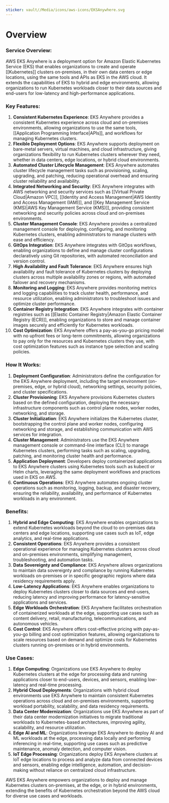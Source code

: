 ```yaml
---
sticker: vault//Media/icons/aws-icons/EKSAnywhere.svg
---
```

# Overview

### Service Overview:

AWS EKS Anywhere is a deployment option for Amazon Elastic Kubernetes Service (EKS) that enables organizations to create and operate [[Kubernetes]] clusters on-premises, in their own data centers or edge locations, using the same tools and APIs as EKS in the AWS cloud. It extends the capabilities of EKS to hybrid and edge environments, allowing organizations to run Kubernetes workloads closer to their data sources and end-users for low-latency and high-performance applications.

### Key Features:

1. **Consistent Kubernetes Experience**: EKS Anywhere provides a consistent Kubernetes experience across cloud and on-premises environments, allowing organizations to use the same tools, [[Application Programming Interface|APIs]], and workflows for managing Kubernetes clusters.
2. **Flexible Deployment Options**: EKS Anywhere supports deployment on bare-metal servers, virtual machines, and cloud infrastructure, giving organizations flexibility to run Kubernetes clusters wherever they need, whether in data centers, edge locations, or hybrid cloud environments.
3. **Automated Cluster Lifecycle Management**: EKS Anywhere automates cluster lifecycle management tasks such as provisioning, scaling, upgrading, and patching, reducing operational overhead and ensuring cluster reliability and availability.
4. **Integrated Networking and Security**: EKS Anywhere integrates with AWS networking and security services such as [[Virtual Private Cloud|Amazon VPC]], [[Identity and Access Management|AWS Identity and Access Management (IAM)]], and [[Key Management Service (KMS)|AWS Key Management Service (KMS)]], providing consistent networking and security policies across cloud and on-premises environments.
5. **Cluster Management Console**: EKS Anywhere provides a centralized management console for deploying, configuring, and monitoring Kubernetes clusters, enabling administrators to manage clusters with ease and efficiency.
6. **GitOps Integration**: EKS Anywhere integrates with GitOps workflows, enabling organizations to define and manage cluster configurations declaratively using Git repositories, with automated reconciliation and version control.
7. **High Availability and Fault Tolerance**: EKS Anywhere ensures high availability and fault tolerance of Kubernetes clusters by deploying clusters across multiple availability zones or regions, with automated failover and recovery mechanisms.
8. **Monitoring and Logging**: EKS Anywhere provides monitoring metrics and logging capabilities to track cluster health, performance, and resource utilization, enabling administrators to troubleshoot issues and optimize cluster performance.
9. **Container Registry Integration**: EKS Anywhere integrates with container registries such as [[Elastic Container Registry|Amazon Elastic Container Registry (ECR)]], enabling organizations to store and manage container images securely and efficiently for Kubernetes workloads.
10. **Cost Optimization**: EKS Anywhere offers a pay-as-you-go pricing model with no upfront fees or long-term commitments, allowing organizations to pay only for the resources and Kubernetes clusters they use, with cost optimization features such as instance type selection and scaling policies.

### How It Works:

1. **Deployment Configuration**: Administrators define the configuration for the EKS Anywhere deployment, including the target environment (on-premises, edge, or hybrid cloud), networking settings, security policies, and cluster specifications.
2. **Cluster Provisioning**: EKS Anywhere provisions Kubernetes clusters based on the defined configuration, deploying the necessary infrastructure components such as control plane nodes, worker nodes, networking, and storage.
3. **Cluster Initialization**: EKS Anywhere initializes the Kubernetes cluster, bootstrapping the control plane and worker nodes, configuring networking and storage, and establishing communication with AWS services for integration.
4. **Cluster Management**: Administrators use the EKS Anywhere management console or command-line interface (CLI) to manage Kubernetes clusters, performing tasks such as scaling, upgrading, patching, and monitoring cluster health and performance.
5. **Application Deployment**: Developers deploy containerized applications to EKS Anywhere clusters using Kubernetes tools such as kubectl or Helm charts, leveraging the same deployment workflows and practices used in EKS on AWS.
6. **Continuous Operations**: EKS Anywhere automates ongoing cluster operations such as monitoring, logging, backup, and disaster recovery, ensuring the reliability, availability, and performance of Kubernetes workloads in any environment.

### Benefits:

1. **Hybrid and Edge Computing**: EKS Anywhere enables organizations to extend Kubernetes workloads beyond the cloud to on-premises data centers and edge locations, supporting use cases such as IoT, edge analytics, and real-time applications.
2. **Consistent Operations**: EKS Anywhere provides a consistent operational experience for managing Kubernetes clusters across cloud and on-premises environments, simplifying management, troubleshooting, and automation tasks.
3. **Data Sovereignty and Compliance**: EKS Anywhere allows organizations to maintain data sovereignty and compliance by running Kubernetes workloads on-premises or in specific geographic regions where data residency requirements apply.
4. **Low-Latency Applications**: EKS Anywhere enables organizations to deploy Kubernetes clusters closer to data sources and end-users, reducing latency and improving performance for latency-sensitive applications and services.
5. **Edge Workloads Orchestration**: EKS Anywhere facilitates orchestration of containerized workloads at the edge, supporting use cases such as content delivery, retail, manufacturing, telecommunications, and autonomous vehicles.
6. **Cost Control**: EKS Anywhere offers cost-effective pricing with pay-as-you-go billing and cost optimization features, allowing organizations to scale resources based on demand and optimize costs for Kubernetes clusters running on-premises or in hybrid environments.

### Use Cases:

1. **Edge Computing**: Organizations use EKS Anywhere to deploy Kubernetes clusters at the edge for processing data and running applications closer to end-users, devices, and sensors, enabling low-latency and real-time processing.
2. **Hybrid Cloud Deployments**: Organizations with hybrid cloud environments use EKS Anywhere to maintain consistent Kubernetes operations across cloud and on-premises environments, supporting workload portability, scalability, and data residency requirements.
3. **Data Center Modernization**: Organizations use EKS Anywhere as part of their data center modernization initiatives to migrate traditional workloads to Kubernetes-based architectures, improving agility, scalability, and resource utilization.
4. **Edge AI and ML**: Organizations leverage EKS Anywhere to deploy AI and ML workloads at the edge, processing data locally and performing inferencing in real-time, supporting use cases such as predictive maintenance, anomaly detection, and computer vision.
5. **IoT Edge Processing**: Organizations deploy EKS Anywhere clusters at IoT edge locations to process and analyze data from connected devices and sensors, enabling edge intelligence, automation, and decision-making without reliance on centralized cloud infrastructure.

AWS EKS Anywhere empowers organizations to deploy and manage Kubernetes clusters on-premises, at the edge, or in hybrid environments, extending the benefits of Kubernetes orchestration beyond the AWS cloud for diverse use cases and workloads.

